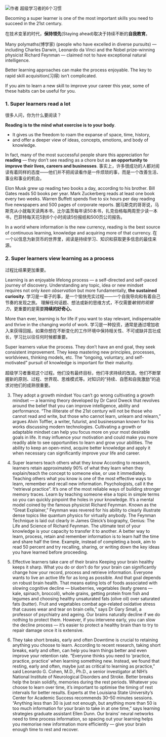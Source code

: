 ![作者](./_image/2020-07-06-16-25-02.png)
超级学习者的6个习惯
 
Becoming a super learner is one of the most important skills you need to succeed in the 21st century. 

在技术变革的时代，**保持领先**(Staying ahead)取决于持续不断的**自我教育**。

Many polymaths(博学家) (people who have excelled in diverse pursuits) — including Charles Darwin, Leonardo da Vinci and the Nobel prize-winning physicist Richard Feynman — claimed not to have exceptional natural intelligence.

Better learning approaches can make the process enjoyable. The key to rapid skill acquisition(习得) isn’t complicated. 

If you aim to learn a new skill to improve your career this year, some of these habits can be useful for you.

### 1. Super learners read a lot  
很多人问，你为什么要阅读？

**Reading is to the mind what exercise is to your body**. 
* It gives us the freedom to roam the expanse of space, time, history, 
* and offer a deeper view of ideas, concepts, emotions, and body of knowledge.

In fact, many of the most successful people share this appreciation for **reading** — 
they don’t see reading as a chore but as **an opportunity to improve their lives, careers and businesses**.
事实上，许多很成功的人都对阅读有着同样的态度——他们并不把阅读看作是一件烦琐的事，而是一个改善生活、事业和事业的机会。

Elon Musk grew up reading two books a day, according to his brother. Bill Gates reads 50 books per year. Mark Zuckerberg reads at least one book every two weeks. Warren Buffett spends five to six hours per day reading five newspapers and 500 pages of corporate reports.
据马斯克的哥哥说，马斯克从小就每天读两本书，比尔盖茨每年读50本书，扎克伯格每两周至少读一本书，巴菲特每天花5到6个小时阅读5份报纸和500页公司报告。

In a world where information is the new currency, reading is the best source of continuous learning, knowledge and acquiring more of that currency.
在一个以信息为新货币的世界里，阅读是持续学习、知识和获取更多信息的最佳来源。

### 2. Super learners view learning as a process
过程比结果更加重要。

Learning is an enjoyable lifelong process — a self-directed and self-paced journey of discovery. 
Understanding any topic, idea or new mindset requires not only *keen observation* but more fundamentally, **the sustained curiosity**.
学习是一辈子的事，是一个愉快充实过程——一个自我导向和有着自己节奏的发现之旅。
理解任何话题、想法或新的思维方式，不仅需要*敏锐的观察力*，更重要的是需要**持续的好奇心**。

More than ever, learning is for life if you want to stay relevant, indispensable and thrive in the changing world of work.
学习是一种投资，通常是通过增加收入来获得回报。如果你想在不断变化的工作环境中保持相关性、不可或缺并茁壮成长，学习比以往任何时候都重要。

Super learners value the process. They don’t have an end goal, they seek consistent improvement. They keep mastering new principles, processes, worldviews, thinking models, etc. The “ongoing, voluntary, and self-motivated” pursuit of knowledge is important for their maturity.



超级学习者重视这个过程。他们没有最终目标，他们寻求持续的改进。他们不断掌握新的原则、过程、世界观、思维模式等。对知识的“持续、自愿和自我激励”的追求对他们的成熟很重要。


3. They adopt a growth mindset
You can’t go wrong cultivating a growth mindset — a learning theory developed by Dr Carol Dweck that revolves around the belief that you can improve intelligence, ability and performance.
“The illiterate of the 21st century will not be those who cannot read and write, but those who cannot learn, unlearn and relearn,” argues Alvin Toffler, a writer, futurist, and businessman known for his works discussing modern technologies.
Cultivating a growth or adaptable mindset can help you focus more on your most desirable goals in life. It may influence your motivation and could make you more readily able to see opportunities to learn and grow your abilities.
The ability to keep an open-mind, acquire better knowledge and apply it when necessary can significantly improve your life and career.


4. Super learners teach others what they know
According to research, learners retain approximately 90% of what they learn when they explain/teach the concept to someone else, or use it immediately.
Teaching others what you know is one of the most effective ways to learn, remember and recall new information. Psychologists, call it the “retrieval practice”. It’s one of the most reliable ways of building stronger memory traces.
Learn by teaching someone else a topic in simple terms so you can quickly pinpoint the holes in your knowledge. It’s a mental model coined by the famous physicist Richard Feynman.
Known as the “Great Explainer,” Feynman was revered for his ability to clearly illustrate dense topics like quantum physics for virtually anybody. The Feynman Technique is laid out clearly in James Gleick’s biography, Genius: The Life and Science of Richard Feynman.
The ultimate test of your knowledge is your capacity to transfer it to another. A better way to learn, process, retain and remember information is to learn half the time and share half the time. Example, instead of completing a book, aim to read 50 percent and try recalling, sharing, or writing down the key ideas you have learned before proceeding.

5. Effective learners take care of their brains
Keeping your brain healthy keeps it sharp. What you do or don’t do for your brain can significantly change how your record, process and retrieve information. Everyone wants to live an active life for as long as possible. And that goal depends on robust brain health.
That means eating lots of foods associated with slowing cognitive decline — blueberries, vegetables (leafy greens — kale, spinach, broccoli), whole grains, getting protein from fish and legumes and choosing healthy unsaturated fats (olive oil) over saturated fats (butter).
Fruit and vegetables combat age-related oxidative stress that causes wear and tear on brain cells,” says Dr Gary Small, a professor of psychiatry and ageing.
Our brains naturally decline if we do nothing to protect them. However, if you intervene early, you can slow the decline process — it’s easier to protect a healthy brain than to try to repair damage once it is extensive.

6. They take short breaks, early and often
Downtime is crucial to retaining anything you choose to learn. According to recent research, taking short breaks, early and often, can help you learn things better and even improve your retention rate.
“Everyone thinks you need to ‘practice, practice, practice’ when learning something new. Instead, we found that resting, early and often, maybe just as critical to learning as practice,” said Leonardo G. Cohen, M.D., Ph.D., a senior investigator at NIH’s National Institute of Neurological Disorders and Stroke.
Better breaks help the brain solidify, memories during the rest periods. Whatever you choose to learn over time, it’s important to optimise the timing of rest intervals for better results.
Experts at the Louisiana State University’s Center for Academic Success recommends 30–50 minutes sessions. “Anything less than 30 is just not enough, but anything more than 50 is too much information for your brain to take in at one time,” says learning strategies graduate assistant Ellen Dunn.
Our brains’ neural networks need to time process information, so spacing out your learning helps you memorise new information more efficiently — give your brain enough time to rest and recover.